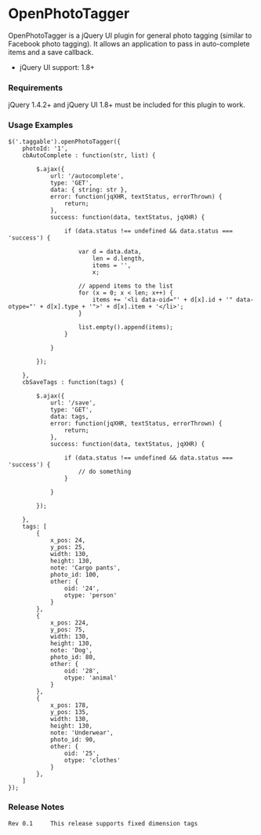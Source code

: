 # OpenPhotoTagger

OpenPhotoTagger is a jQuery UI plugin for general photo tagging (similar to Facebook photo tagging). It allows an application to pass in auto-complete items and a save callback.

- jQuery UI support: 1.8+

### Requirements

jQuery 1.4.2+ and jQuery UI 1.8+ must be included for this plugin to work.

### Usage Examples

	$('.taggable').openPhotoTagger({
		photoId: '1',
		cbAutoComplete : function(str, list) {
			
			$.ajax({
				url: '/autocomplete',
				type: 'GET',
				data: { string: str },
				error: function(jqXHR, textStatus, errorThrown) {
					return;
				},
				success: function(data, textStatus, jqXHR) {
				
					if (data.status !== undefined && data.status === 'success') {
					
						var d = data.data,
							len = d.length,
							items = '',
							x;
						
						// append items to the list
						for (x = 0; x < len; x++) {
							items += '<li data-oid="' + d[x].id + '" data-otype="' + d[x].type + '">' + d[x].item + '</li>';
						}
						
						list.empty().append(items);							
					}
				
				}
			
			});
			
		},
		cbSaveTags : function(tags) {
			
			$.ajax({
				url: '/save',
				type: 'GET',
				data: tags,
				error: function(jqXHR, textStatus, errorThrown) {
					return;
				},
				success: function(data, textStatus, jqXHR) {
				
					if (data.status !== undefined && data.status === 'success') {							
						// do something					
					}
				
				}
			
			});
			
		},
		tags: [
			{
				x_pos: 24,
				y_pos: 25,
				width: 130,
				height: 130,
				note: 'Cargo pants',
				photo_id: 100,
				other: {
					oid: '24',
					otype: 'person'
				}
			},
			{
				x_pos: 224,
				y_pos: 75,
				width: 130,
				height: 130,
				note: 'Dog',
				photo_id: 80,
				other: {
					oid: '28',
					otype: 'animal'
				}
			},
			{
				x_pos: 178,
				y_pos: 135,
				width: 130,
				height: 130,
				note: 'Underwear',
				photo_id: 90,
				other: {
					oid: '25',
					otype: 'clothes'
				}
			},
		]
	});


### Release Notes

	Rev 0.1 	This release supports fixed dimension tags